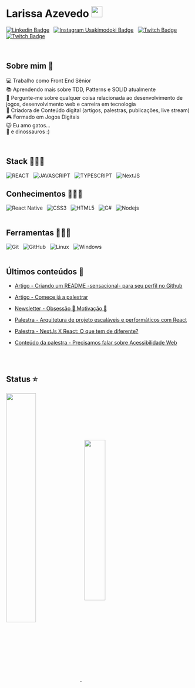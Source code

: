 # Larissa Azevedo <img src="https://user-images.githubusercontent.com/29931326/125177555-2e78db00-e1b3-11eb-9e49-409c4f649cf5.gif" width="30px">

[![Linkedin Badge](https://img.shields.io/badge/Linkedin-323330?style=for-the-badge&logo=linkedin&logoColor=blue)](https://www.linkedin.com/in/larissasazevedo/) &nbsp;
[![Instagram Usakimodoki Badge](https://img.shields.io/badge/Instagram-323330?style=for-the-badge&logo=instagram&logoColor=purple)](https://www.instagram.com/usakimodoki/) &nbsp;
[![Twitch Badge](https://img.shields.io/badge/twitch-323330?style=for-the-badge&logo=twitch&logoColor=6441a5)](https://www.twitch.tv/usakimodoki) &nbsp;
[![Twitch Badge](https://img.shields.io/badge/substack-323330?style=for-the-badge&logo=substack&logoColor=orange)](https://lariazevedo.substack.com/)

<br>

## Sobre mim 🎯

💻 Trabalho como Front End Sênior<br>
📚 Aprendendo mais sobre TDD, Patterns e SOLID atualmente<br>
💬 Pergunte-me sobre qualquer coisa relacionada ao desenvolvimento de jogos, desenvolvimento web e carreira em tecnologia<br>
🎤 Criadora de Conteúdo digital (artigos, palestras, publicações, live stream)<br>
🎮 Formado em Jogos Digitais<br>
🐱 Eu amo gatos...<br>
🦖 e dinossauros :)

<br>

## Stack 👩🏻‍💻
![REACT](https://img.shields.io/badge/React-20232A?style=for-the-badge&logo=react&logoColor=61DAFB) &nbsp;
![JAVASCRIPT](https://img.shields.io/badge/JavaScript-323330?style=for-the-badge&logo=javascript&logoColor=F7DF1E) &nbsp;
![TYPESCRIPT](https://img.shields.io/badge/TypeScript-007ACC?style=for-the-badge&logo=typescript&logoColor=white) &nbsp;
![NextJS](https://img.shields.io/badge/-NextJs-black?style=for-the-badge&logo=next.js) &nbsp;
<br>

## Conhecimentos 👩🏻‍💻
![React Native](https://img.shields.io/badge/-React%20Native-%23282C34?style=for-the-badge&logo=react) &nbsp;
![CSS3](https://img.shields.io/badge/CSS3-1572B6?style=for-the-badge&logo=css3&logoColor=white) &nbsp;
![HTML5](https://img.shields.io/badge/HTML5-E34F26?style=for-the-badge&logo=html5&logoColor=white) &nbsp;
![C#](https://img.shields.io/badge/c%23-%23239120.svg?style=for-the-badge&logo=c-sharp&logoColor=white) &nbsp;
![Nodejs](https://img.shields.io/badge/-Nodejs-black?style=for-the-badge&logo=Node.js) &nbsp;
<br>
<br>

## Ferramentas 👩🏻‍💻
![Git](https://img.shields.io/badge/-git-black?style=for-the-badge&logo=Git) &nbsp;
![GitHub](https://img.shields.io/badge/github-%23121011.svg?logo=github&logoColor=white&style=for-the-badge) &nbsp;
![Linux](https://img.shields.io/badge/-Linux-16C60C?style=for-the-badge&logo=linux&logoColor=white) &nbsp;
![Windows](https://img.shields.io/badge/-Windows-00ADEF?style=for-the-badge&logo=windows&logoColor=white) &nbsp;
<br>
<br>


## Últimos conteúdos 📕

- [Artigo - Criando um README -sensacional- para seu perfil no Github](https://www.linkedin.com/pulse/criando-um-readmemd-sensacional-para-seu-perfil-santos-de-azevedo/)

- [Artigo - Comece já a palestrar](https://dev.to/lariazevedo/comece-ja-a-palestrar-4pfd)

- [Newsletter - Obsessão 🥰 Motivação 😤](https://lariazevedo.substack.com/p/obsessao-motivacao-?s=w)

- [Palestra - Arquitetura de projeto escaláveis e performáticos com React](https://www.youtube.com/watch?v=sIg9KJk-jOY)

- [Palestra - NextJs X React: O que tem de diferente?](https://www.youtube.com/watch?v=gyg689Mezgw)

- [Conteúdo da palestra - Precisamos falar sobre Acessibilidade Web](https://github.com/LarissaAzevedo/AcessibilidadeWeb) 

<br>
<br>

## Status ⭐

<a href="https://github.com/anuraghazra/github-readme-stats">
  <img align="center" width='40%' src="https://github-readme-stats.vercel.app/api?username=LarissaAzevedo&show_icons=true&theme=onedark" />
</a> &nbsp; 
<a href="https://github.com/anuraghazra/github-readme-stats">
  <img align="center" width='33.5%'  src="https://github-readme-stats.vercel.app/api/top-langs/?username=LarissaAzevedo&layout=compact&theme=onedark"/>  
</a>

